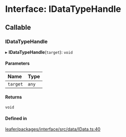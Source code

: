 # Interface: IDataTypeHandle

## Callable

### IDataTypeHandle

▸ **IDataTypeHandle**(`target`): `void`

#### Parameters

| Name | Type |
| :------ | :------ |
| `target` | `any` |

#### Returns

`void`

#### Defined in

[leafer/packages/interface/src/data/IData.ts:40](https://github.com/leaferjs/leafer/blob/27e942d/packages/interface/src/data/IData.ts#L40)
